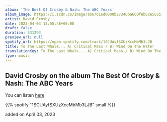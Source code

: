 ```yaml
---
album: 'The Best Of Crosby & Nash: The ABC Years'
album_image: https://i.scdn.co/image/ab67616d0000b27340ba660feb6ce563513ced68
artist: David Crosby
date: 2023-04-03 15:55:48+00:00
draft: false
duration: 331293
preview_url: null
spotify_url: https://open.spotify.com/track/1SCUAyfSXUzXccMbMb3LJB
title: To The Last Whale... A) Critical Mass / B) Wind On The Water
translationKey: To The Last Whale... A) Critical Mass / B) Wind On The Water
type: music
---
```


## David Crosby on the album The Best Of Crosby & Nash: The ABC Years

You can listen [here](https://open.spotify.com/track/1SCUAyfSXUzXccMbMb3LJB)

{{% spotify "1SCUAyfSXUzXccMbMb3LJB" small %}}

added on April 03, 2023
